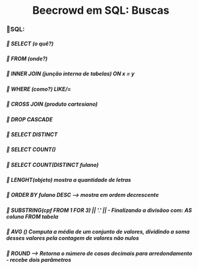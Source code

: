 <h1 align="center"> Beecrowd em SQL: Buscas </h1>

### 🧾SQL:
##### 📌 SELECT (o quê?)
##### 📌 FROM (onde?)
##### 📌 INNER JOIN (junção interna de tabelas) ON x = y
##### 📌 WHERE (como?) LIKE/= 
##### 📌 CROSS JOIN (produto cartesiano)
##### 📌 DROP CASCADE
##### 📌 SELECT DISTINCT 
##### 📌 SELECT COUNT()
##### 📌 SELECT COUNT(DISTINCT fulano)
##### 📌 LENGHT(objeto) mostra a quantidade de letras
##### 📌 ORDER BY fulano DESC --> mostra em ordem decrescente
##### 📌 SUBSTRING(cpf FROM 1 FOR 3) || '.' ||  - Finalizando a divisãoo com: AS coluna FROM tabela
##### 📌 AVG () Computa a média de um conjunto de valores, dividindo a soma desses valores pela contagem de valores não nulos
##### 📌 ROUND --> Retorna o número de casas decimais para arredondamento - recebe dois parâmetros
